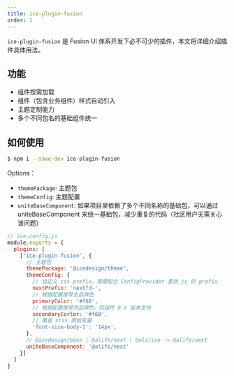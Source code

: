 ```yaml
---
title: ice-plugin-fusion
order: 1
---
```


`ice-plugin-fusion` 是 Fusion UI 体系开发下必不可少的插件，本文将详细介绍插件具体用法。

## 功能

- 组件按需加载
- 组件（包含业务组件）样式自动引入
- 主题定制能力
- 多个不同包名的基础组件统一

## 如何使用

```bash
$ npm i --save-dev ice-plugin-fusion
```

Options：

- `themePackage`: 主题包
- `themeConfig`: 主题配置
- `uniteBaseComponent`: 如果项目里依赖了多个不同名称的基础包，可以通过 uniteBaseComponent 来统一基础包，减少重复的代码（社区用户无需关心该问题）


```js
// ice.config.js
module.exports = {
  plugins: [
    ['ice-plugin-fusion', {
      // 主题包
      themePackage: '@icedesign/theme',
      themeConfig: {
        // 自定义 css prefix，需要配合 ConfigProvider 更改 js 的 prefix
        nextPrefix: 'nextfd-',
        // 根据配置推导主品牌色
        primaryColor: '#f60',
        // 根据配置推导次品牌色，仅组件 0.x 版本支持
        secondaryCorlor: '#f60',
        // 覆盖 scss 原始变量
        'font-size-body-1': '14px',
      },
      // @icedesign/base | @alife/next | @ali/ice -> @alife/next
      uniteBaseComponent: '@alife/next'
    }]
  ]
}
```